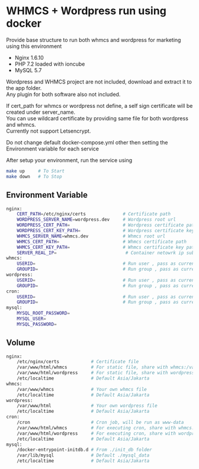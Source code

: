 # WHMCS + Wordpress run using docker #

Provide base structure to run both whmcs and wordpress for marketing using this environment

- Nginx 1.6.10
- PHP 7.2 loaded with ioncube
- MySQL 5.7

Wordpress and WHMCS project are not included, download and extract it to the app folder.  
Any plugin for both software also not included.

If cert_path for whmcs or wordpress not define, a self sign certificate will be created under server_name.  
You can use wildcard certificate by providing same file for both wordpress and whmcs.  
Currently not support Letsencrypt.

Do not change default docker-compose.yml other then setting the Environment variable for each service

After setup your environment, run the service using
```bash
make up     # To Start
make down   # To Stop
```

## Environment Variable ##

```bash
nginx:
    CERT_PATH=/etc/nginx/certs              # Certificate path
    WORDPRESS_SERVER_NAME=wordpress.dev     # Wordpress root url
    WORDPRESS_CERT_PATH=                    # Wordpress certificate path
    WORDPRESS_CERT_KEY_PATH=                # Wordpress certificate key path
    WHMCS_SERVER_NAME=whmcs.dev             # Whmcs root url
    WHMCS_CERT_PATH=                        # Whmcs certificate path
    WHMCS_CERT_KEY_PATH=                    # Whmcs certificate key path
    SERVER_REAL_IP=                          # Container netowrk ip subnet use by nginx
whmcs:
    USERID=                                 # Run user , pass as current user from Makefile
    GROUPID=                                # Run group , pass as current user group from Makefile
wordpress:
    USERID=                                 # Run user , pass as current user from Makefile
    GROUPID=                                # Run group , pass as current user group from Makefile
cron:
    USERID=                                 # Run user , pass as current user from Makefile
    GROUPID=                                # Run group , pass as current user group from Makefile
mysql:
    MYSQL_ROOT_PASSWORD=
    MYSQL_USER=
    MYSQL_PASSWORD=    


```

## Volume ##
```bash
nginx:
    /etc/nginx/certs            # Certificate file
    /var/www/html/whmcs         # For static file, share with whmcs:/var/www/whmcs
    /var/www/html/wordpress     # For static file, share with wordpress:/var/www/html
    /etc/localtime              # Default Asia/Jakarta
whmcs:
    /var/www/whmcs              # Your own whmcs file
    /etc/localtime              # Default Asia/Jakarta
wordpress:
    /var/www/html               # Your own wordpress file
    /etc/localtime              # Default Asia/Jakarta
cron:
    /cron                       # Cron job, will be run as www-data
    /var/www/html/whmcs         # For executing cron, share with whmcs:/var/www/whmcs
    /var/www/html/wordpress     # For executing cron, share with wordpress:/var/www/html
    /etc/localtime              # Default Asia/Jakarta
mysql:
    /docker-entrypoint-initdb.d # From ./init_db folder
    /var/lib/mysql              # Default ./mysql_data
    /etc/localtime              # Default Asia/Jakarta
```
